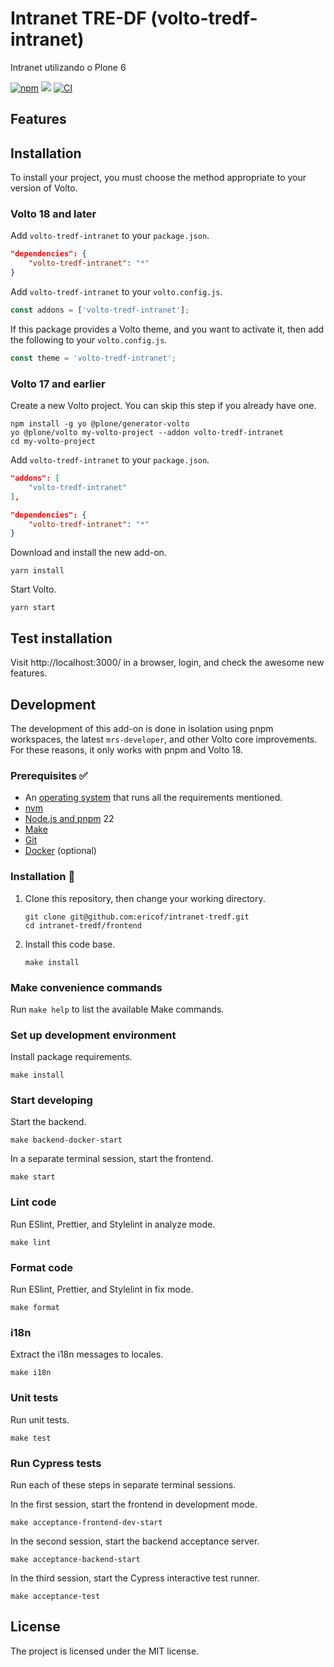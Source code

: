 # Intranet TRE-DF (volto-tredf-intranet)

Intranet utilizando o Plone 6

[![npm](https://img.shields.io/npm/v/volto-tredf-intranet)](https://www.npmjs.com/package/volto-tredf-intranet)
[![](https://img.shields.io/badge/-Storybook-ff4785?logo=Storybook&logoColor=white&style=flat-square)](https://ericof.github.io/volto-tredf-intranet/)
[![CI](https://github.com/ericof/intranet-tredf/actions/workflows/main.yml/badge.svg)](https://github.com/ericof/intranet-tredf/actions/workflows/main.yml)


## Features

<!-- List your awesome features here -->

## Installation

To install your project, you must choose the method appropriate to your version of Volto.


### Volto 18 and later

Add `volto-tredf-intranet` to your `package.json`.

```json
"dependencies": {
    "volto-tredf-intranet": "*"
}
```

Add `volto-tredf-intranet` to your `volto.config.js`.

```javascript
const addons = ['volto-tredf-intranet'];
```

If this package provides a Volto theme, and you want to activate it, then add the following to your `volto.config.js`.

```javascript
const theme = 'volto-tredf-intranet';
```

### Volto 17 and earlier

Create a new Volto project.
You can skip this step if you already have one.

```
npm install -g yo @plone/generator-volto
yo @plone/volto my-volto-project --addon volto-tredf-intranet
cd my-volto-project
```

Add `volto-tredf-intranet` to your `package.json`.

```JSON
"addons": [
    "volto-tredf-intranet"
],

"dependencies": {
    "volto-tredf-intranet": "*"
}
```

Download and install the new add-on.

```
yarn install
```

Start Volto.

```
yarn start
```

## Test installation

Visit http://localhost:3000/ in a browser, login, and check the awesome new features.


## Development

The development of this add-on is done in isolation using pnpm workspaces, the latest `mrs-developer`, and other Volto core improvements.
For these reasons, it only works with pnpm and Volto 18.


### Prerequisites ✅

-   An [operating system](https://6.docs.plone.org/install/create-project-cookieplone.html#prerequisites-for-installation) that runs all the requirements mentioned.
-   [nvm](https://6.docs.plone.org/install/create-project-cookieplone.html#nvm)
-   [Node.js and pnpm](https://6.docs.plone.org/install/create-project.html#node-js) 22
-   [Make](https://6.docs.plone.org/install/create-project-cookieplone.html#make)
-   [Git](https://6.docs.plone.org/install/create-project-cookieplone.html#git)
-   [Docker](https://docs.docker.com/get-started/get-docker/) (optional)

### Installation 🔧

1.  Clone this repository, then change your working directory.

    ```shell
    git clone git@github.com:ericof/intranet-tredf.git
    cd intranet-tredf/frontend
    ```

2.  Install this code base.

    ```shell
    make install
    ```


### Make convenience commands

Run `make help` to list the available Make commands.


### Set up development environment

Install package requirements.

```shell
make install
```

### Start developing

Start the backend.

```shell
make backend-docker-start
```

In a separate terminal session, start the frontend.

```shell
make start
```

### Lint code

Run ESlint, Prettier, and Stylelint in analyze mode.

```shell
make lint
```

### Format code

Run ESlint, Prettier, and Stylelint in fix mode.

```shell
make format
```

### i18n

Extract the i18n messages to locales.

```shell
make i18n
```

### Unit tests

Run unit tests.

```shell
make test
```

### Run Cypress tests

Run each of these steps in separate terminal sessions.

In the first session, start the frontend in development mode.

```shell
make acceptance-frontend-dev-start
```

In the second session, start the backend acceptance server.

```shell
make acceptance-backend-start
```

In the third session, start the Cypress interactive test runner.

```shell
make acceptance-test
```

## License

The project is licensed under the MIT license.
